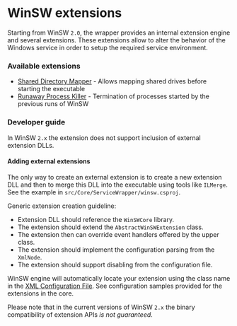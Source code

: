 WinSW extensions
===

Starting from WinSW `2.0`, the wrapper provides an internal extension engine and several extensions.
These extensions allow to alter the behavior of the Windows service in order to setup the required service environment.

### Available extensions

* [Shared Directory Mapper](sharedDirectoryMapper.md) - Allows mapping shared drives before starting the executable
* [Runaway Process Killer](runawayProcessKiller.md) - Termination of processes started by the previous runs of WinSW

### Developer guide

In WinSW `2.x` the extension does not support inclusion of external extension DLLs.

#### Adding external extensions

The only way to create an external extension is to create a new extension DLL and 
  then to merge this DLL into the executable using tools like `ILMerge`.
See the example in `src/Core/ServiceWrapper/winsw.csproj`.

Generic extension creation guideline:
* Extension DLL should reference the `WinSWCore` library.
* The extension should extend the `AbstractWinSWExtension` class.
* The extension then can override event handlers offered by the upper class.
* The extension should implement the configuration parsing from the `XmlNode`.
* The extension should support disabling from the configuration file.

WinSW engine will automatically locate your extension using the class name in the [XML Configuration File](../xmlConfigFile.md).
See configuration samples provided for the extensions in the core.

Please note that in the current versions of WinSW `2.x` the binary compatibility of extension APIs *is not guaranteed*.
